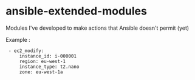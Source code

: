 # ansible-extended-modules
Modules I've developed to make actions that Ansible doesn't permit (yet)

Example :
```
 - ec2_modify:
     instance_id: i-000001
     region: eu-west-1
     instance_type: t2.nano
     zone: eu-west-1a
```
